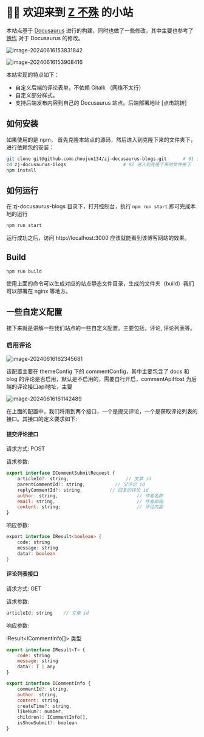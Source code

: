 # 👏🏻 欢迎来到 [Z 不殊](https://zbus.top) 的小站

本站点基于 [Docusaurus](https://docusaurus.io/zh-CN/) 进行的构建，同时也做了一些修改，其中主要也参考了 [愧怍](https://kuizuo.cn/) 对于 Docusaurus 的修改。

![image-20240616153831842](https://img.zbus.top/zbus/blog202406161538926.png)

![image-20240616153908416](https://img.zbus.top/zbus/blog202406161539445.png)

本站实现的特点如下：

+ 自定义后端的评论表单，不依赖 Gitalk （网络不太行）
+ 自定义部分样式。
+ 支持后端发布内容到自己的 Docusaurus 站点。后端部署地址 [点击跳转]



## 如何安装

如果使用的是 npm， 首先克隆本站点的源码，然后进入到克隆下来的文件夹下，进行依赖包的安装：

```bash
git clone git@github.com:zhoujun134/zj-docusaurus-blogs.git		 # 01 使用 git 将本仓库的源码克隆下来。
cd zj-docusaurus-blogs                     # 02 进入到克隆下来的文件夹下
npm install 															 # 03 安装依赖包
```

## 如何运行

在 zj-docusaurus-blogs  目录下，打开控制台，执行 `npm run start` 即可完成本地的运行

```bash
npm run start
```

运行成功之后，访问 http://localhost:3000 应该就能看到该博客网站的效果。

## Build

```
npm run build
```

使用上面的命令可以生成对应的站点静态文件目录，生成的文件夹（build）我们可以部署在 nginx 等地方。

## 一些自定义配置

接下来就是讲解一些我们站点的一些自定义配置。主要包括，评论, 评论列表等。

### 启用评论

![image-20240616162345681](https://img.zbus.top/zbus/blog202406161623725.png)

该配置主要在 themeConfig 下的 commentConfig，其中主要包含了 docs 和 blog 的评论是否启用，默认是不启用的，需要自行开启，commentApiHost 为后端的评论接口api地址，主要

![image-20240616161142489](https://img.zbus.top/zbus/blog202406161611516.png)

在上面的配置中，我们将用到两个接口，一个是提交评论，一个是获取评论列表的接口。其接口的定义要求如下:

#### 提交评论接口

请求方式: POST

请求参数:

```javascript
export interface ICommentSubmitRequest {
    articleId?: string,						// 文章 id
    parentCommentId?: string,			// 父评论 id
    replyCommentId?: string,		  // 回复的评论 id
    author: string,								// 作者名称
    email: string,								// 作者邮箱
    content: string;							// 评论内容
}
```

响应参数:

```java
export interface IResult<boolean> {
    code: string
    message: string
    data?: boolean
}
```

#### 评论列表接口

请求方式: GET

请求参数:

```javascript
articleId: string    // 文章 id
```

响应参数:

IResult<ICommentInfo[]> 类型

```javascript
export interface IResult<T> {
    code: string
    message: string
    data?: T | any
}

export interface ICommentInfo {
    commentId?: string,
    author: string,
    content: string,
    createTime?: string,
    likeNum?: number,
    children?: ICommentInfo[],
    isShowSubmit?: boolean
}
```
